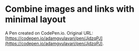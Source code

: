 # Combine images and links with minimal layout

A Pen created on CodePen.io. Original URL: [https://codepen.io/adamgyulavari/pen/JjdzqPJ](https://codepen.io/adamgyulavari/pen/JjdzqPJ).


